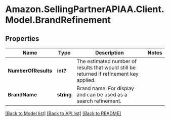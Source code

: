 # Amazon.SellingPartnerAPIAA.Client.Model.BrandRefinement
## Properties

Name | Type | Description | Notes
------------ | ------------- | ------------- | -------------
**NumberOfResults** | **int?** | The estimated number of results that would still be returned if refinement key applied. | 
**BrandName** | **string** | Brand name. For display and can be used as a search refinement. | 

[[Back to Model list]](../README.md#documentation-for-models) [[Back to API list]](../README.md#documentation-for-api-endpoints) [[Back to README]](../README.md)

